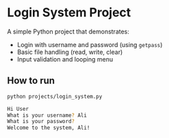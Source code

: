 # Login System Project

A simple Python project that demonstrates:
- Login with username and password (using `getpass`)
- Basic file handling (read, write, clear)
- Input validation and looping menu

## How to run
```bash
python projects/login_system.py

Hi User
What is your username? Ali
What is your password?
Welcome to the system, Ali!

